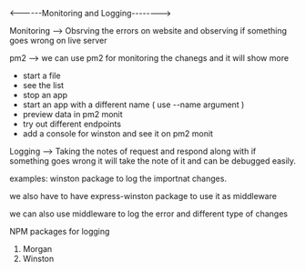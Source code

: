 <------Monitoring and Logging-------->

Monitoring --> Obsrving the errors on website and observing if something goes wrong on live server

pm2 --> we can use pm2 for monitoring the chanegs and it will show more 

- start a file
- see the list 
- stop an app
- start an app with a different name ( use --name argument )
- preview data in pm2 monit
- try out different endpoints 
- add a console for winston and see it on pm2 monit 

Logging --> Taking the notes of request and respond along with if something goes wrong it will take the note of it and can be debugged easily.

examples: winston package to log the importnat changes.

we also have to have express-winston package to use it as middleware

we can also use middleware to log the error and different type of changes



NPM packages for logging 

1. Morgan
2. Winston 